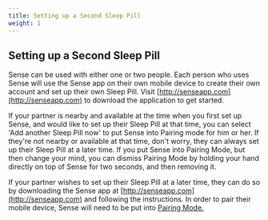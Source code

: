 ```yaml
---
title: Setting up a Second Sleep Pill
weight: 1
---
```


## Setting up a Second Sleep Pill


Sense can be used with either one or two people. Each person who uses Sense will use the Sense app on their own mobile device to create their own account and set up their own Sleep Pill. Visit [http://senseapp.com](http://senseapp.com) to download the application to get started.


If your partner is nearby and available at the time when you first set up Sense, and would like to set up their Sleep Pill at that time, you can select 'Add another Sleep Pill now' to put Sense into Pairing mode for him or her. If they're not nearby or available at that time, don't worry, they can always set up their Sleep Pill at a later time. If you put Sense into Pairing Mode, but then change your mind, you can dismiss Pairing Mode by holding your hand directly on top of Sense for two seconds, and then removing it.


If your partner wishes to set up their Sleep Pill at a later time, they can do so by downloading the Sense app at [http://senseapp.com](http://senseapp.com) and following the instructions. In order to pair their mobile device, Sense will need to be put into [Pairing Mode.](http://guide.hello.is/troubleshoot/pairing-mode/)